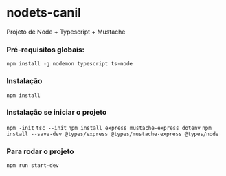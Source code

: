 # nodets-canil
Projeto de Node + Typescript + Mustache

### Pré-requisitos globais:
`npm install -g nodemon typescript ts-node`

### Instalação
`npm install`

### Instalação se iniciar o projeto
`npm -init`
`tsc --init`
`npm install express mustache-express dotenv`
`npm install --save-dev @types/express @types/mustache-express @types/node`

### Para rodar o projeto
`npm run start-dev`

